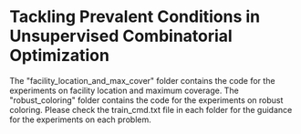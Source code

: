 # Tackling Prevalent Conditions in Unsupervised Combinatorial Optimization

The "facility_location_and_max_cover" folder contains the code for the experiments on facility location and maximum coverage.
The "robust_coloring" folder contains the code for the experiments on robust coloring.
Please check the train_cmd.txt file in each folder for the guidance for the experiments on each problem.
